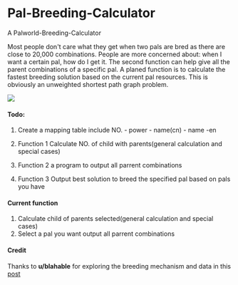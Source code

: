 # Pal-Breeding-Calculator

A  Palworld-Breeding-Calculator

Most people don't care what they get when two pals are bred as there are close to 20,000 combinations. People are more concerned about: when I want a certain pal, how do I get it. The second function can help give all the parent combinations of a specific pal.
A planed function is to calculate the fastest breeding solution based on the current pal resources. This is obviously an unweighted shortest path graph problem.

![](https://cdn.mos.cms.futurecdn.net/jrsca3q3Ki7T8iJMUfuwvP-650-80.jpg)
#### Todo:

1. Create a mapping table include NO.  - power - name(cn) - name -en

2. Function 1 Calculate NO. of child with parents(general calculation and special cases)

3. Function 2 a program to output all parrent combinations 

4. Function 3 Output best solution to breed the specified pal based on pals you have
   
#### Current function

1. Calculate child of parents selected(general calculation and special cases)
2. Select a pal you want output all parrent combinations 
#### Credit

Thanks to **u/blahable** for exploring the breeding mechanism and data in this [post](https://www.reddit.com/r/Palworld/comments/19d98ws/spreadsheet_all_breeding_combinations_datamined/)
